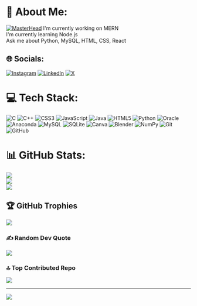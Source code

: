 # 💫 About Me:
[![MasterHead](https://www.google.com/url?sa=i&url=https%3A%2F%2Fgithub.blog%2Fdeveloper-skills%2Fgithub%2F5-tips-for-making-your-github-profile-page-accessible%2F&psig=AOvVaw1uzD8Zz3PcEBY_roEcDqn1&ust=1733996101522000&source=images&cd=vfe&opi=89978449&ved=0CBQQjRxqFwoTCOCyjuCtnooDFQAAAAAdAAAAABAE)](github.com/aditipandey852)
I'm currently working on MERN<br>I'm currently learning Node.js<br>Ask me about Python, MySQL, HTML, CSS, React


## 🌐 Socials:
[![Instagram](https://img.shields.io/badge/Instagram-%23E4405F.svg?logo=Instagram&logoColor=white)](https://instagram.com/__.aditip) [![LinkedIn](https://img.shields.io/badge/LinkedIn-%230077B5.svg?logo=linkedin&logoColor=white)](https://linkedin.com/in/aditi-p-21192725a/) [![X](https://img.shields.io/badge/X-black.svg?logo=X&logoColor=white)](https://x.com/https://x.com/itz_me_Aditi) 

# 💻 Tech Stack:
![C](https://img.shields.io/badge/c-%2300599C.svg?style=for-the-badge&logo=c&logoColor=white) ![C++](https://img.shields.io/badge/c++-%2300599C.svg?style=for-the-badge&logo=c%2B%2B&logoColor=white) ![CSS3](https://img.shields.io/badge/css3-%231572B6.svg?style=for-the-badge&logo=css3&logoColor=white) ![JavaScript](https://img.shields.io/badge/javascript-%23323330.svg?style=for-the-badge&logo=javascript&logoColor=%23F7DF1E) ![Java](https://img.shields.io/badge/java-%23ED8B00.svg?style=for-the-badge&logo=openjdk&logoColor=white) ![HTML5](https://img.shields.io/badge/html5-%23E34F26.svg?style=for-the-badge&logo=html5&logoColor=white) ![Python](https://img.shields.io/badge/python-3670A0?style=for-the-badge&logo=python&logoColor=ffdd54) ![Oracle](https://img.shields.io/badge/Oracle-F80000?style=for-the-badge&logo=oracle&logoColor=white) ![Anaconda](https://img.shields.io/badge/Anaconda-%2344A833.svg?style=for-the-badge&logo=anaconda&logoColor=white) ![MySQL](https://img.shields.io/badge/mysql-4479A1.svg?style=for-the-badge&logo=mysql&logoColor=white) ![SQLite](https://img.shields.io/badge/sqlite-%2307405e.svg?style=for-the-badge&logo=sqlite&logoColor=white) ![Canva](https://img.shields.io/badge/Canva-%2300C4CC.svg?style=for-the-badge&logo=Canva&logoColor=white) ![Blender](https://img.shields.io/badge/blender-%23F5792A.svg?style=for-the-badge&logo=blender&logoColor=white) ![NumPy](https://img.shields.io/badge/numpy-%23013243.svg?style=for-the-badge&logo=numpy&logoColor=white) ![Git](https://img.shields.io/badge/git-%23F05033.svg?style=for-the-badge&logo=git&logoColor=white) ![GitHub](https://img.shields.io/badge/github-%23121011.svg?style=for-the-badge&logo=github&logoColor=white)
# 📊 GitHub Stats:
![](https://github-readme-stats.vercel.app/api?username=aditipandey852&theme=dark&hide_border=false&include_all_commits=false&count_private=false)<br/>
![](https://github-readme-streak-stats.herokuapp.com/?user=aditipandey852&theme=dark&hide_border=false)<br/>
![](https://github-readme-stats.vercel.app/api/top-langs/?username=aditipandey852&theme=dark&hide_border=false&include_all_commits=false&count_private=false&layout=compact)

## 🏆 GitHub Trophies
![](https://github-profile-trophy.vercel.app/?username=aditipandey852&theme=radical&no-frame=false&no-bg=true&margin-w=4)

### ✍️ Random Dev Quote
![](https://quotes-github-readme.vercel.app/api?type=horizontal&theme=radical)

### 🔝 Top Contributed Repo
![](https://github-contributor-stats.vercel.app/api?username=aditipandey852&limit=5&theme=dark&combine_all_yearly_contributions=true)

---
[![](https://visitcount.itsvg.in/api?id=aditipandey852&icon=0&color=0)](https://visitcount.itsvg.in)

<!-- Proudly created with GPRM ( https://gprm.itsvg.in ) -->
